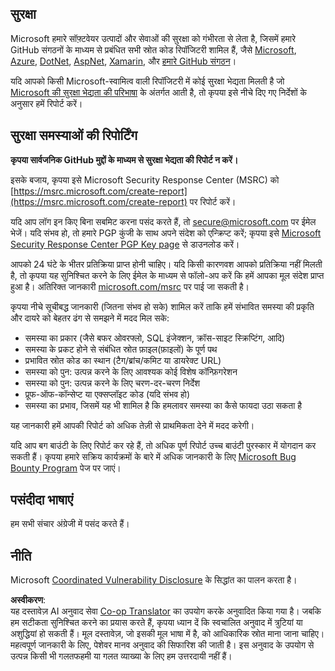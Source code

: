 <!--
CO_OP_TRANSLATOR_METADATA:
{
  "original_hash": "0d575483100c332b2dbaefef915bb3c4",
  "translation_date": "2025-08-23T23:20:09+00:00",
  "source_file": "SECURITY.md",
  "language_code": "hi"
}
-->
## सुरक्षा

Microsoft हमारे सॉफ़्टवेयर उत्पादों और सेवाओं की सुरक्षा को गंभीरता से लेता है, जिसमें हमारे GitHub संगठनों के माध्यम से प्रबंधित सभी स्रोत कोड रिपॉजिटरी शामिल हैं, जैसे [Microsoft](https://github.com/Microsoft), [Azure](https://github.com/Azure), [DotNet](https://github.com/dotnet), [AspNet](https://github.com/aspnet), [Xamarin](https://github.com/xamarin), और [हमारे GitHub संगठन](https://opensource.microsoft.com/)।

यदि आपको किसी Microsoft-स्वामित्व वाली रिपॉजिटरी में कोई सुरक्षा भेद्यता मिलती है जो [Microsoft की सुरक्षा भेद्यता की परिभाषा](https://docs.microsoft.com/en-us/previous-versions/tn-archive/cc751383(v=technet.10)) के अंतर्गत आती है, तो कृपया इसे नीचे दिए गए निर्देशों के अनुसार हमें रिपोर्ट करें।

## सुरक्षा समस्याओं की रिपोर्टिंग

**कृपया सार्वजनिक GitHub मुद्दों के माध्यम से सुरक्षा भेद्यता की रिपोर्ट न करें।**

इसके बजाय, कृपया इसे Microsoft Security Response Center (MSRC) को [https://msrc.microsoft.com/create-report](https://msrc.microsoft.com/create-report) पर रिपोर्ट करें।

यदि आप लॉग इन किए बिना सबमिट करना पसंद करते हैं, तो [secure@microsoft.com](mailto:secure@microsoft.com) पर ईमेल भेजें। यदि संभव हो, तो हमारे PGP कुंजी के साथ अपने संदेश को एन्क्रिप्ट करें; कृपया इसे [Microsoft Security Response Center PGP Key page](https://www.microsoft.com/en-us/msrc/pgp-key-msrc) से डाउनलोड करें।

आपको 24 घंटे के भीतर प्रतिक्रिया प्राप्त होनी चाहिए। यदि किसी कारणवश आपको प्रतिक्रिया नहीं मिलती है, तो कृपया यह सुनिश्चित करने के लिए ईमेल के माध्यम से फॉलो-अप करें कि हमें आपका मूल संदेश प्राप्त हुआ है। अतिरिक्त जानकारी [microsoft.com/msrc](https://www.microsoft.com/msrc) पर पाई जा सकती है।

कृपया नीचे सूचीबद्ध जानकारी (जितना संभव हो सके) शामिल करें ताकि हमें संभावित समस्या की प्रकृति और दायरे को बेहतर ढंग से समझने में मदद मिल सके:

  * समस्या का प्रकार (जैसे बफर ओवरफ्लो, SQL इंजेक्शन, क्रॉस-साइट स्क्रिप्टिंग, आदि)
  * समस्या के प्रकट होने से संबंधित स्रोत फ़ाइल(फ़ाइलों) के पूर्ण पथ
  * प्रभावित स्रोत कोड का स्थान (टैग/ब्रांच/कमिट या डायरेक्ट URL)
  * समस्या को पुन: उत्पन्न करने के लिए आवश्यक कोई विशेष कॉन्फ़िगरेशन
  * समस्या को पुन: उत्पन्न करने के लिए चरण-दर-चरण निर्देश
  * प्रूफ-ऑफ-कॉन्सेप्ट या एक्सप्लॉइट कोड (यदि संभव हो)
  * समस्या का प्रभाव, जिसमें यह भी शामिल है कि हमलावर समस्या का कैसे फायदा उठा सकता है

यह जानकारी हमें आपकी रिपोर्ट को अधिक तेज़ी से प्राथमिकता देने में मदद करेगी।

यदि आप बग बाउंटी के लिए रिपोर्ट कर रहे हैं, तो अधिक पूर्ण रिपोर्ट उच्च बाउंटी पुरस्कार में योगदान कर सकती हैं। कृपया हमारे सक्रिय कार्यक्रमों के बारे में अधिक जानकारी के लिए [Microsoft Bug Bounty Program](https://microsoft.com/msrc/bounty) पेज पर जाएं।

## पसंदीदा भाषाएं

हम सभी संचार अंग्रेजी में पसंद करते हैं।

## नीति

Microsoft [Coordinated Vulnerability Disclosure](https://www.microsoft.com/en-us/msrc/cvd) के सिद्धांत का पालन करता है।

**अस्वीकरण**:  
यह दस्तावेज़ AI अनुवाद सेवा [Co-op Translator](https://github.com/Azure/co-op-translator) का उपयोग करके अनुवादित किया गया है। जबकि हम सटीकता सुनिश्चित करने का प्रयास करते हैं, कृपया ध्यान दें कि स्वचालित अनुवाद में त्रुटियां या अशुद्धियां हो सकती हैं। मूल दस्तावेज़, जो इसकी मूल भाषा में है, को आधिकारिक स्रोत माना जाना चाहिए। महत्वपूर्ण जानकारी के लिए, पेशेवर मानव अनुवाद की सिफारिश की जाती है। इस अनुवाद के उपयोग से उत्पन्न किसी भी गलतफहमी या गलत व्याख्या के लिए हम उत्तरदायी नहीं हैं।